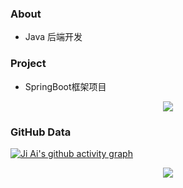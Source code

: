 <!--
**aijisjtu/aijisjtu** is a ✨ _special_ ✨ repository because its `README.md` (this file) appears on your GitHub profile.
### About
* [Resume](https://ice2604-navi.github.io/艾骥_后端开发_实习.pdf)
### Status
* passionate
-->

### About
* Java 后端开发

### Project
* SpringBoot框架项目
<div align="center"> <a href="https://github.com/aijisjtu/Bot-Battle"> <img src="https://github-readme-stats.vercel.app/api/pin/?username=aijisjtu&theme=github-compact&repo=Bot-Battle"/> </a> </div>

### GitHub Data

[![Ji Ai's github activity graph](https://github-readme-activity-graph.cyclic.app/graph?username=aijisjtu&theme=github-compact&hide_border=true&area=true&hide_title=true)](https://github.com/aijisjtu)


<div align="center">
<img src="https://github-readme-stats.vercel.app/api/top-langs/?username=aijisjtu&layout=compact"/>
</div>
